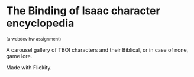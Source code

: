 # The Binding of Isaac character encyclopedia

<sub>(a webdev hw assignment)</sub>

A carousel gallery of TBOI characters and their Biblical, or in case of none, game lore.

Made with Flickity.
